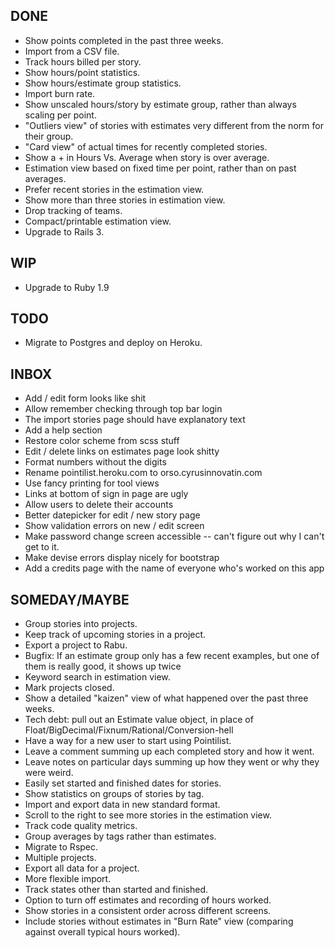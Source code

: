 DONE
----
* Show points completed in the past three weeks.
* Import from a CSV file.
* Track hours billed per story.
* Show hours/point statistics.
* Show hours/estimate group statistics.
* Import burn rate.
* Show unscaled hours/story by estimate group, rather than always scaling per point.
* "Outliers view" of stories with estimates very different from the norm for their group.
* "Card view" of actual times for recently completed stories.
* Show a + in Hours Vs. Average when story is over average.
* Estimation view based on fixed time per point, rather than on past averages.
* Prefer recent stories in the estimation view.
* Show more than three stories in estimation view.
* Drop tracking of teams.
* Compact/printable estimation view.
* Upgrade to Rails 3.

WIP
---
* Upgrade to Ruby 1.9

TODO
----
* Migrate to Postgres and deploy on Heroku.

INBOX
-----
* Add / edit form looks like shit
* Allow remember checking through top bar login
* The import stories page should have explanatory text
* Add a help section
* Restore color scheme from scss stuff
* Edit / delete links on estimates page look shitty
* Format numbers without the digits
* Rename pointilist.heroku.com to orso.cyrusinnovatin.com
* Use fancy printing for tool views
* Links at bottom of sign in page are ugly
* Allow users to delete their accounts
* Better datepicker for edit / new story page
* Show validation errors on new / edit screen
* Make password change screen accessible -- can't figure out why I can't get to it.
* Make devise errors display nicely for bootstrap
* Add a credits page with the name of everyone who's worked on this app


SOMEDAY/MAYBE
-------------
* Group stories into projects.
* Keep track of upcoming stories in a project.
* Export a project to Rabu.
* Bugfix: If an estimate group only has a few recent examples, but one of them is really good, it shows up twice
* Keyword search in estimation view.
* Mark projects closed.
* Show a detailed "kaizen" view of what happened over the past three weeks.
* Tech debt: pull out an Estimate value object, in place of Float/BigDecimal/Fixnum/Rational/Conversion-hell
* Have a way for a new user to start using Pointilist.
* Leave a comment summing up each completed story and how it went.
* Leave notes on particular days summing up how they went or why they were weird.
* Easily set started and finished dates for stories.
* Show statistics on groups of stories by tag.
* Import and export data in new standard format.
* Scroll to the right to see more stories in the estimation view.
* Track code quality metrics.
* Group averages by tags rather than estimates.
* Migrate to Rspec.
* Multiple projects.
* Export all data for a project.
* More flexible import.
* Track states other than started and finished.
* Option to turn off estimates and recording of hours worked.
* Show stories in a consistent order across different screens.
* Include stories without estimates in "Burn Rate" view (comparing against overall typical hours worked).